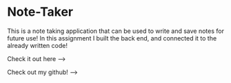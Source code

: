 # Note-Taker

This is a note taking application that can be used to write and save notes for future use! In this assignment I built the back end, and connected it to the already written code!

Check it out here -->

Check out my github! --> 